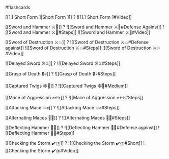 #flashcards

[[1.1 Short Form 1|Short Form 1]]
?
![[1.1 Short Form 1#Video]]
<!--SR:!2024-09-14,3,245-->

[[Sword and Hammer ⚔️🔨]]
?
![[Sword and Hammer ⚔️🔨#Defense Against]]
![[Sword and Hammer ⚔️🔨#Steps]]
![[Sword and Hammer ⚔️🔨#Video]]
<!--SR:!2024-09-21,20,130-->

[[Sword of Destruction ⚔️💥]]
?
![[Sword of Destruction ⚔️💥#Defense against]]
![[Sword of Destruction ⚔️💥#Steps]]
![[Sword of Destruction ⚔️💥#Video]]
<!--SR:!2024-09-27,137,250-->

[[Delayed Sword ⏰⚔️]]
?
![[Delayed Sword ⏰⚔️#Steps]]
<!--SR:!2024-10-06,290,310-->

[[Grasp of Death 🔒💀]]
?
![[Grasp of Death 🔒💀#Steps]]
<!--SR:!2025-11-09,443,230-->

[[Captured Twigs 🕸️🌿]]
?
![[Captured Twigs 🕸️🌿#Medium]]
<!--SR:!2024-10-01,57,215-->

[[Mace of Aggression ✊↔️]]
?
![[Mace of Aggression ✊↔️#Steps]]
<!--SR:!2024-10-13,34,150-->

[[Attacking Mace 💥✊]]
?
![[Attacking Mace 💥✊#Steps]]
<!--SR:!2024-09-28,23,170-->

[[Alternating Maces 🔄✊]]
?
![[Alternating Maces 🔄✊#Steps]]
<!--SR:!2024-10-31,288,308-->

[[Deflecting Hammer 🤺🔨]]
?
![[Deflecting Hammer 🤺🔨#Defense against]]
![[Deflecting Hammer 🤺🔨#Steps]]
<!--SR:!2024-09-19,18,150-->

[[Checking the Storm ✔️⛈️]]
?
![[Checking the Storm ✔️⛈️#Short]]
![[Checking the Storm ✔️⛈️#Video]]
<!--SR:!2024-09-12,7,150-->

